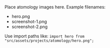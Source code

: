 Place atomology images here. Example filenames:
- hero.png
- screenshot-1.png
- screenshot-2.png

Use import paths like: `import hero from "src/assets/projects/atomology/hero.png";`
